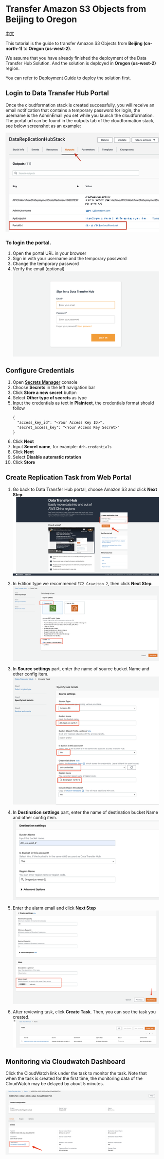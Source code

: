 # Transfer Amazon S3 Objects from Beijing to Oregon

[中文](./tutorial-beijing-to-oregon-s3_CN.md)

This tutorial is the guide to transfer Amazon S3 Objects from **Beijing (cn-north-1)** to **Oregon (us-west-2)**. 

We assume that you have already finished the deployment of the Data Transfer Hub Solution. And the solution is deployed in **Oregon (us-west-2)** region. 

You can refer to [Deployment Guide](../README.md) to deploy the solution first.

## Login to Data Transfer Hub Portal
Once the cloudformation stack is created successfully, you will receive an email notification that contains a temporary password for login, the username is the AdminEmail you set while you launch the cloudformation.
The portal url can be found in the outputs tab of the cloudformation stack, see below screenshot as an example:

![portal](images/portal.jpg)

### To login the portal.

1. Open the portal URL in your browser
2. Sign in with your username and the temporary password
3. Change the temporary password
4. Verify the email (optional)
![portal](images/tutorial/us-west-2-to-cn-north-1/portal_login.png)

## Configure Credentials
1. Open **[Secrets Manager](https://console.aws.amazon.com/secretsmanager/home#)** console
1. Choose **Secrets** in the left navigation bar
1. Click **Store a new secret** button
1. Select **Other type of secrets** as type
1. Input the credentials as text in **Plaintext**, the credentials format should follow
    ```
    {
      "access_key_id": "<Your Access Key ID>",
      "secret_access_key": "<Your Access Key Secret>"
    }
    ```
1. Click **Next**
1. Input **Secret name**, for example: `drh-credentials`
1. Click **Next**
1. Select **Disable automatic rotation**
1. Click **Store**

## Create Replication Task from Web Portal
1. Go back to Data Transfer Hub portal, choose Amazon S3 and click **Next Step**.
![portal](images/tutorial/us-west-2-to-cn-north-1/create_task_1.png)

2. In Edition type we recommened `EC2 Graviton 2`, then click **Next Step**.
![portal](images/tutorial/us-west-2-to-cn-north-1/create_task_2.png)

3. In **Source settings** part, enter the name of source bucket Name and other config item. 
![portal](images/tutorial/us-west-2-to-cn-north-1/create_task_source.png)

4. In **Destination settings** part, enter the name of destination bucket Name and other config item.
![portal](images/tutorial/us-west-2-to-cn-north-1/create_task_destination.png)

5. Enter the alarm email and click **Next Step**
![portal](images/tutorial/us-west-2-to-cn-north-1/create_task_email.png)

6. After reviewing task, click **Create Task**. Then, you can see the task you created.
![portal](images/tutorial/us-west-2-to-cn-north-1/task_result_1.png)



## Monitoring via Cloudwatch Dashboard

Click the CloudWatch link under the task to monitor the task. Note that when the task is created for the first time, the monitoring data of the CloudWatch may be delayed by about 5 minutes.

![portal](images/tutorial/us-west-2-to-cn-north-1/task_result_2.png)